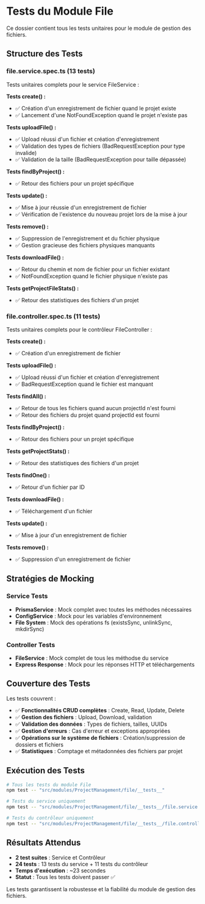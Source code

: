 # Tests du Module File

Ce dossier contient tous les tests unitaires pour le module de gestion des fichiers.

## Structure des Tests

### file.service.spec.ts (13 tests)
Tests unitaires complets pour le service FileService :

**Tests create() :**
- ✅ Création d'un enregistrement de fichier quand le projet existe
- ✅ Lancement d'une NotFoundException quand le projet n'existe pas

**Tests uploadFile() :**
- ✅ Upload réussi d'un fichier et création d'enregistrement
- ✅ Validation des types de fichiers (BadRequestException pour type invalide)
- ✅ Validation de la taille (BadRequestException pour taille dépassée)

**Tests findByProject() :**
- ✅ Retour des fichiers pour un projet spécifique

**Tests update() :**
- ✅ Mise à jour réussie d'un enregistrement de fichier
- ✅ Vérification de l'existence du nouveau projet lors de la mise à jour

**Tests remove() :**
- ✅ Suppression de l'enregistrement et du fichier physique
- ✅ Gestion gracieuse des fichiers physiques manquants

**Tests downloadFile() :**
- ✅ Retour du chemin et nom de fichier pour un fichier existant
- ✅ NotFoundException quand le fichier physique n'existe pas

**Tests getProjectFileStats() :**
- ✅ Retour des statistiques des fichiers d'un projet

### file.controller.spec.ts (11 tests)
Tests unitaires complets pour le contrôleur FileController :

**Tests create() :**
- ✅ Création d'un enregistrement de fichier

**Tests uploadFile() :**
- ✅ Upload réussi d'un fichier et création d'enregistrement
- ✅ BadRequestException quand le fichier est manquant

**Tests findAll() :**
- ✅ Retour de tous les fichiers quand aucun projectId n'est fourni
- ✅ Retour des fichiers du projet quand projectId est fourni

**Tests findByProject() :**
- ✅ Retour des fichiers pour un projet spécifique

**Tests getProjectStats() :**
- ✅ Retour des statistiques des fichiers d'un projet

**Tests findOne() :**
- ✅ Retour d'un fichier par ID

**Tests downloadFile() :**
- ✅ Téléchargement d'un fichier

**Tests update() :**
- ✅ Mise à jour d'un enregistrement de fichier

**Tests remove() :**
- ✅ Suppression d'un enregistrement de fichier

## Stratégies de Mocking

### Service Tests
- **PrismaService** : Mock complet avec toutes les méthodes nécessaires
- **ConfigService** : Mock pour les variables d'environnement
- **File System** : Mock des opérations fs (existsSync, unlinkSync, mkdirSync)

### Controller Tests
- **FileService** : Mock complet de tous les méthodse du service
- **Express Response** : Mock pour les réponses HTTP et téléchargements

## Couverture des Tests

Les tests couvrent :
- ✅ **Fonctionnalités CRUD complètes** : Create, Read, Update, Delete
- ✅ **Gestion des fichiers** : Upload, Download, validation
- ✅ **Validation des données** : Types de fichiers, tailles, UUIDs
- ✅ **Gestion d'erreurs** : Cas d'erreur et exceptions appropriées
- ✅ **Opérations sur le système de fichiers** : Création/suppression de dossiers et fichiers
- ✅ **Statistiques** : Comptage et métadonnées des fichiers par projet

## Exécution des Tests

```bash
# Tous les tests du module File
npm test -- "src/modules/ProjectManagement/file/__tests__"

# Tests du service uniquement
npm test -- "src/modules/ProjectManagement/file/__tests__/file.service.spec.ts"

# Tests du contrôleur uniquement
npm test -- "src/modules/ProjectManagement/file/__tests__/file.controller.spec.ts"
```

## Résultats Attendus

- **2 test suites** : Service et Contrôleur
- **24 tests** : 13 tests du service + 11 tests du contrôleur
- **Temps d'exécution** : ~23 secondes
- **Statut** : Tous les tests doivent passer ✅

Les tests garantissent la robustesse et la fiabilité du module de gestion des fichiers.
